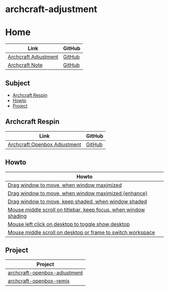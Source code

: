 

# archcraft-adjustment




# Home

| Link | GitHub |
| ---- | ------ |
| [Archcraft Adjustment](https://samwhelp.github.io/archcraft-adjustment/) | [GitHub](https://github.com/samwhelp/archcraft-adjustment) |
| [Archcraft Note](https://samwhelp.github.io/note-about-archcraft/) | [GitHub](https://github.com/samwhelp/note-about-archcraft) |




## Subject

* [Archcraft Respin](#archcraft-respin)
* [Howto](#howto)
* [Project](#project)




## Archcraft Respin

| Link | GitHub |
| ---- | ------ |
| [Archcraft Openbox Adjustment](https://samwhelp.github.io/archcraft-openbox-adjustment/) | [GitHub](https://github.com/samwhelp/archcraft-openbox-adjustment) |




## Howto

| Howto |
| --- |
| [Drag window to move, when window maximized](https://samwhelp.github.io/archcraft-adjustment/read/howto/mousebind-adjustment/drag_window_to_move_when_window_maximized.html) |
| [Drag window to move, when window maximized (enhance)](https://samwhelp.github.io/archcraft-adjustment/read/howto/mousebind-adjustment/drag_window_to_move_when_window_maximized_enhance.html) |
| [Drag window to move, keep shaded, when window shaded](https://samwhelp.github.io/archcraft-adjustment/read/howto/mousebind-adjustment/drag_window_to_move_keep_shaded_when_window_shaded.html) |
| [Mouse middle scroll on titlebar, keep focus, when window shading](https://samwhelp.github.io/archcraft-adjustment/read/howto/mousebind-adjustment/mouse_middle_scroll_on_titlebar_keep_focus_when_window_shading.html) |
| [Mouse left click on desktop to toggle show desktop](https://samwhelp.github.io/archcraft-adjustment/read/howto/mousebind-adjustment/mouse_left_click_on_desktop_to_toggle_show_desktop.html) |
| [Mouse middle scroll on desktop or frame to switch workspace](https://samwhelp.github.io/archcraft-adjustment/read/howto/mousebind-adjustment/mouse_middle_scroll_on_desktop_or_frame_to_switch_workspace.html) |




## Project

| Project |
| --- |
| [archcraft-openbox-adjustment](https://github.com/samwhelp/archcraft-adjustment/tree/main/prototype/archcraft-adjustment/archcraft-openbox/archcraft-openbox-adjustment) |
| [archcraft-openbox-remix](https://github.com/samwhelp/archcraft-adjustment/tree/main/prototype/archcraft-adjustment/archcraft-openbox/archcraft-openbox-remix) |
